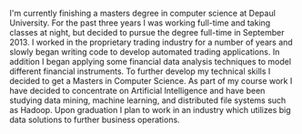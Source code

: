 

I'm currently finishing a masters degree in computer science at Depaul University. 
For the past three years I was working full-time and taking classes at night, but decided 
to pursue the degree full-time in September 2013.  I worked in the proprietary trading 
industry for a number of years and slowly began writing code to develop automated trading applications.  In addition I began applying some financial data analysis techniques to model 
different financial instruments.  To further develop my technical skills I decided to get a 
Masters in Computer Science.  As part of my course work I have decided to concentrate on 
Artificial Intelligence and have been studying data mining, machine learning, and distributed 
file systems such as Hadoop. Upon graduation I plan to work in an industry which utilizes 
big data solutions to further business operations. 
